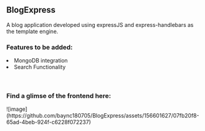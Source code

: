 <h2>BlogExpress</h2>
A blog application developed using expressJS and express-handlebars as the template engine.

<h3>Features to be added: </h3>
<li>MongoDB integration</li>
<li>Search Functionality</li><br><br>

<h3>Find a glimse of the frontend here: </h3>
![image](https://github.com/baync180705/BlogExpress/assets/156601627/07fb20f8-65ad-4beb-924f-c6228f072237)
